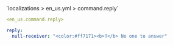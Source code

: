 <!--@include: @/parts/module/command/_reply.md#title-->
<!--@include: @/parts/words.md#path--> `localizations > en_us.yml > command.reply`

<!--@include: @/parts/module/command/_reply.md#explanation-->

<!--@include: @/parts/words.md#edit-->
```yaml
<en_us.command.reply>
```

<!--@include: @/parts/words.md#default-->
```yaml
reply:
  null-receiver: "<color:#ff7171><b>⁉</b> No one to answer"
```

<!--@include: @/parts/module/command/_reply.md#parameters-->
<!--@include: @/parts/module/command/_reply.md#localization-->


